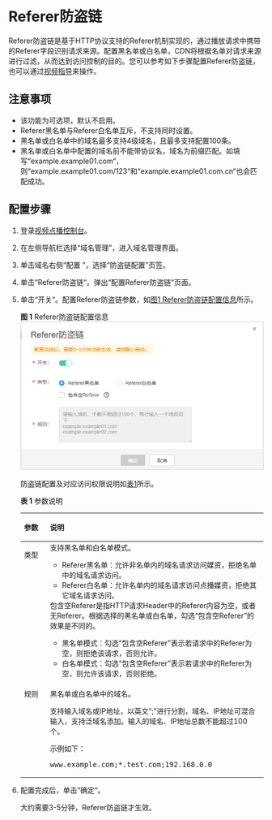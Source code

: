 # Referer防盗链<a name="vod010013"></a>

Referer防盗链是基于HTTP协议支持的Referer机制实现的，通过播放请求中携带的Referer字段识别请求来源。配置黑名单或白名单，CDN将根据名单对请求来源进行过滤，从而达到访问控制的目的。您可以参考如下步骤配置Referer防盗链，也可以通过[视频指导](https://bbs.huaweicloud.com/videos/cf87fe1e4eb04c79a56fe71e374441ec)来操作。

## 注意事项<a name="section9354115514113"></a>

-   该功能为可选项，默认不启用。
-   Referer黑名单与Referer白名单互斥，不支持同时设置。
-   黑名单或白名单中的域名最多支持4级域名，且最多支持配置100条。
-   黑名单或白名单中配置的域名前不能带协议名，域名为前缀匹配。如填写“example.example01.com“，则“example.example01.com/123“和“example.example01.com.cn“也会匹配成功。

## 配置步骤<a name="zh-cn_topic_0111450891_section6349446803"></a>

1.  登录[视频点播控制台](https://console.huaweicloud.com/vod)。
2.  在左侧导航栏选择“域名管理”，进入域名管理界面。
3.  单击域名右侧“配置 ”，选择“防盗链配置”页签。
4.  单击“Referer防盗链“。弹出“配置Referer防盗链“页面。
5.  单击“开关“。配置Referer防盗链参数，如[图1 Referer防盗链配置信息](#fig1470581991315)所示。

    **图 1**  Referer防盗链配置信息<a name="fig1470581991315"></a>  
    ![](figures/Referer防盗链配置信息.png "Referer防盗链配置信息")

    防盗链配置及对应访问权限说明如[表1](#zh-cn_topic_0129356805_table837817528191)所示。

    **表 1**  参数说明

    <a name="zh-cn_topic_0129356805_table837817528191"></a>
    <table><thead align="left"><tr id="zh-cn_topic_0129356805_zh-cn_topic_0111450891_row19890101885714"><th class="cellrowborder" valign="top" width="10.67%" id="mcps1.2.3.1.1"><p id="zh-cn_topic_0129356805_zh-cn_topic_0111450891_p182343561940"><a name="zh-cn_topic_0129356805_zh-cn_topic_0111450891_p182343561940"></a><a name="zh-cn_topic_0129356805_zh-cn_topic_0111450891_p182343561940"></a>参数</p>
    </th>
    <th class="cellrowborder" valign="top" width="89.33%" id="mcps1.2.3.1.2"><p id="zh-cn_topic_0129356805_zh-cn_topic_0111450891_p6890181895711"><a name="zh-cn_topic_0129356805_zh-cn_topic_0111450891_p6890181895711"></a><a name="zh-cn_topic_0129356805_zh-cn_topic_0111450891_p6890181895711"></a>说明</p>
    </th>
    </tr>
    </thead>
    <tbody><tr id="zh-cn_topic_0129356805_zh-cn_topic_0111450891_row1089016185579"><td class="cellrowborder" valign="top" width="10.67%" headers="mcps1.2.3.1.1 "><p id="zh-cn_topic_0129356805_zh-cn_topic_0111450891_p323410562417"><a name="zh-cn_topic_0129356805_zh-cn_topic_0111450891_p323410562417"></a><a name="zh-cn_topic_0129356805_zh-cn_topic_0111450891_p323410562417"></a>类型</p>
    </td>
    <td class="cellrowborder" valign="top" width="89.33%" headers="mcps1.2.3.1.2 "><div class="p" id="p4796204561519"><a name="p4796204561519"></a><a name="p4796204561519"></a>支持黑名单和白名单模式。<a name="ul1528259181510"></a><a name="ul1528259181510"></a><ul id="ul1528259181510"><li>Referer黑名单：允许非名单内的域名请求访问媒资，拒绝名单中的域名请求访问。</li><li>Referer白名单：允许名单内的域名请求访问点播媒资，拒绝其它域名请求访问。</li></ul>
    </div>
    <div class="p" id="p5232182113217"><a name="p5232182113217"></a><a name="p5232182113217"></a>包含空Referer是指HTTP请求Header中的Referer内容为空，或者无Referer。根据选择的黑名单或白名单，勾选“包含空Referer”的效果是不同的。<a name="ul413616772312"></a><a name="ul413616772312"></a><ul id="ul413616772312"><li>黑名单模式：勾选“包含空Referer”表示若请求中的Referer为空，则拒绝该请求，否则允许。</li><li>白名单模式：勾选“包含空Referer”表示若请求中的Referer为空，则允许该请求，否则拒绝。</li></ul>
    </div>
    </td>
    </tr>
    <tr id="zh-cn_topic_0129356805_zh-cn_topic_0111450891_row4725335657"><td class="cellrowborder" valign="top" width="10.67%" headers="mcps1.2.3.1.1 "><p id="zh-cn_topic_0129356805_zh-cn_topic_0111450891_p1872653520517"><a name="zh-cn_topic_0129356805_zh-cn_topic_0111450891_p1872653520517"></a><a name="zh-cn_topic_0129356805_zh-cn_topic_0111450891_p1872653520517"></a>规则</p>
    </td>
    <td class="cellrowborder" valign="top" width="89.33%" headers="mcps1.2.3.1.2 "><p id="zh-cn_topic_0129356805_zh-cn_topic_0111450891_p15426936145216"><a name="zh-cn_topic_0129356805_zh-cn_topic_0111450891_p15426936145216"></a><a name="zh-cn_topic_0129356805_zh-cn_topic_0111450891_p15426936145216"></a>黑名单或白名单中的域名。</p>
    <p id="p1863020169579"><a name="p1863020169579"></a><a name="p1863020169579"></a>支持输入域名或IP地址，以英文“;”进行分割，域名、IP地址可混合输入，支持泛域名添加。输入的域名、IP地址总数不能超过100个。</p>
    <p id="p20551112435715"><a name="p20551112435715"></a><a name="p20551112435715"></a>示例如下：</p>
    <pre class="screen" id="screen1657983116576"><a name="screen1657983116576"></a><a name="screen1657983116576"></a>www.example.com;*.test.com;192.168.0.0</pre>
    </td>
    </tr>
    </tbody>
    </table>

6.  配置完成后，单击“确定“。

    大约需要3-5分钟，Referer防盗链才生效。


